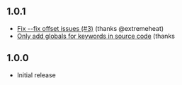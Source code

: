## 1.0.1
* [Fix --fix offset issues (#3)](https://github.com/extremeheat/eslint-plugin-eslint-env-restore/commit/03bc17d0135b0cae47b11930e1a36aa42821ccc7) (thanks @extremeheat)
* [Only add globals for keywords in source code](https://github.com/extremeheat/eslint-plugin-eslint-env-restore/commit/9060e383bca0952ae41222d6528e99c8b739c6d6) (thanks 

## 1.0.0
* Initial release
